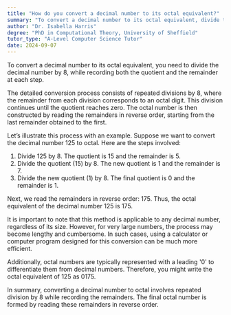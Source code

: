 ```yaml
---
title: "How do you convert a decimal number to its octal equivalent?"
summary: "To convert a decimal number to its octal equivalent, divide the decimal number by 8 and record the remainder and quotient."
author: "Dr. Isabella Harris"
degree: "PhD in Computational Theory, University of Sheffield"
tutor_type: "A-Level Computer Science Tutor"
date: 2024-09-07
---
```


To convert a decimal number to its octal equivalent, you need to divide the decimal number by $8$, while recording both the quotient and the remainder at each step.

The detailed conversion process consists of repeated divisions by $8$, where the remainder from each division corresponds to an octal digit. This division continues until the quotient reaches zero. The octal number is then constructed by reading the remainders in reverse order, starting from the last remainder obtained to the first.

Let’s illustrate this process with an example. Suppose we want to convert the decimal number $125$ to octal. Here are the steps involved:

1. Divide $125$ by $8$. The quotient is $15$ and the remainder is $5$.
2. Divide the quotient ($15$) by $8$. The new quotient is $1$ and the remainder is $7$.
3. Divide the new quotient ($1$) by $8$. The final quotient is $0$ and the remainder is $1$.

Next, we read the remainders in reverse order: $175$. Thus, the octal equivalent of the decimal number $125$ is $175$.

It is important to note that this method is applicable to any decimal number, regardless of its size. However, for very large numbers, the process may become lengthy and cumbersome. In such cases, using a calculator or computer program designed for this conversion can be much more efficient.

Additionally, octal numbers are typically represented with a leading '0' to differentiate them from decimal numbers. Therefore, you might write the octal equivalent of $125$ as $0175$.

In summary, converting a decimal number to octal involves repeated division by $8$ while recording the remainders. The final octal number is formed by reading these remainders in reverse order.
    